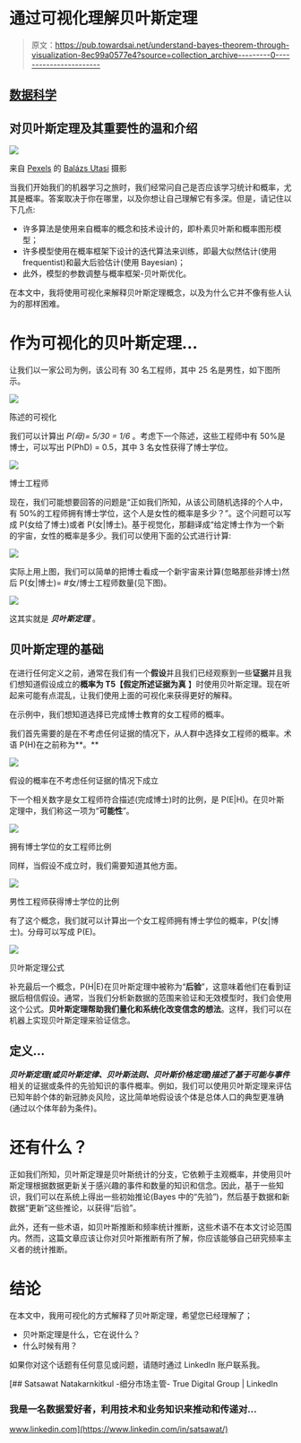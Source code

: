 # 通过可视化理解贝叶斯定理

> 原文：<https://pub.towardsai.net/understand-bayes-theorem-through-visualization-8ec99a0577e4?source=collection_archive---------0----------------------->

## [数据科学](https://towardsai.net/p/category/data-science)

## 对贝叶斯定理及其重要性的温和介绍

![](img/01f3384500c26171462b036ba8c7e5fc.png)

来自 [Pexels](https://www.pexels.com/photo/five-dice-on-sand-998679/?utm_content=attributionCopyText&utm_medium=referral&utm_source=pexels) 的 [Balázs Utasi](https://www.pexels.com/@balazs-utasi-268058?utm_content=attributionCopyText&utm_medium=referral&utm_source=pexels) 摄影

当我们开始我们的机器学习之旅时，我们经常问自己是否应该学习统计和概率，尤其是概率。答案取决于你在哪里，以及你想让自己理解它有多深。但是，请记住以下几点:

*   许多算法是使用来自概率的概念和技术设计的，即朴素贝叶斯和概率图形模型；
*   许多模型使用在概率框架下设计的迭代算法来训练，即最大似然估计(使用 frequentist)和最大后验估计(使用 Bayesian)；
*   此外，模型的参数调整与概率框架-贝叶斯优化。

在本文中，我将使用可视化来解释贝叶斯定理概念，以及为什么它并不像有些人认为的那样困难。

# 作为可视化的贝叶斯定理…

让我们以一家公司为例，该公司有 30 名工程师，其中 25 名是男性，如下图所示。

![](img/64b6063d096d2262213606ff3043b31f.png)

陈述的可视化

我们可以计算出 *P(母)= 5/30 = 1/6* 。考虑下一个陈述，这些工程师中有 50%是博士，可以写出 P(PhD) = 0.5，其中 3 名女性获得了博士学位。

![](img/1fca2a811797da974bb1ea3180ff47e6.png)

博士工程师

现在，我们可能想要回答的问题是“正如我们所知，从该公司随机选择的个人中，有 50%的工程师拥有博士学位，这个人是女性的概率是多少？”。这个问题可以写成 P(女给了博士)或者 P(女|博士)。基于视觉化，那翻译成“给定博士作为一个新的宇宙，女性的概率是多少。我们可以使用下面的公式进行计算:

![](img/96de0d9e0ac4f72345e6281737c36a26.png)

实际上用上图，我们可以简单的把博士看成一个新宇宙来计算(忽略那些非博士)然后 P(女|博士)= #女/博士工程师数量(见下图)。

![](img/ae2c4ef51f6f101c398ba789a0e010a1.png)

这其实就是 ***贝叶斯定理*** 。

## 贝叶斯定理的基础

在进行任何定义之前，通常在我们有一个**假设**并且我们已经观察到一些**证据**并且我们想知道假设成立的**概率为 T5【假定所述证据为真** 】时使用贝叶斯定理。现在听起来可能有点混乱，让我们使用上面的可视化来获得更好的解释。

在示例中，我们想知道选择已完成博士教育的女工程师的概率。

我们首先需要的是在不考虑任何证据的情况下，从人群中选择女工程师的概率。术语 P(H)在之前称为**。**

![](img/275112b3b9c4e67e5f1851552dd8c16e.png)

假设的概率在不考虑任何证据的情况下成立

下一个相关数字是女工程师符合描述(完成博士)时的比例，是 P(E|H)。在贝叶斯定理中，我们称这一项为“**可能性**”。

![](img/2f4186c68b1f609ce6b7158dbcf45864.png)

拥有博士学位的女工程师比例

同样，当假设不成立时，我们需要知道其他方面。

![](img/7b723fba76173dbcc82d581bca9dacb8.png)

男性工程师获得博士学位的比例

有了这个概念，我们就可以计算出一个女工程师拥有博士学位的概率，P(女|博士)。分母可以写成 P(E)。

![](img/986493be59038ca569948aa2efbfefed.png)

贝叶斯定理公式

补充最后一个概念，P(H|E)在贝叶斯定理中被称为“**后验**”，这意味着他们在看到证据后相信假设。通常，当我们分析新数据的范围来验证和无效模型时，我们会使用这个公式。**贝叶斯定理帮助我们量化和系统化改变信念的想法**。这样，我们可以在机器上实现贝叶斯定理来验证信念。

## 定义…

***贝叶斯定理(或贝叶斯定律、贝叶斯法则、贝叶斯价格定理)描述了基于可能与事件*** 相关的证据或条件的先验知识的事件概率。例如，我们可以使用贝叶斯定理来评估已知年龄个体的新冠肺炎风险，这比简单地假设该个体是总体人口的典型更准确(通过以个体年龄为条件)。

# 还有什么？

正如我们所知，贝叶斯定理是贝叶斯统计的分支，它依赖于主观概率，并使用贝叶斯定理根据数据更新关于感兴趣的事件和数量的知识和信念。因此，基于一些知识，我们可以在系统上得出一些初始推论(Bayes 中的“先验”)，然后基于数据和新数据“更新”这些推论，以获得“后验”。

此外，还有一些术语，如贝叶斯推断和频率统计推断，这些术语不在本文讨论范围内。然而，这篇文章应该让你对贝叶斯推断有所了解，你应该能够自己研究频率主义者的统计推断。

# 结论

在本文中，我用可视化的方式解释了贝叶斯定理，希望您已经理解了；

*   贝叶斯定理是什么，它在说什么？
*   什么时候有用？

如果你对这个话题有任何意见或问题，请随时通过 LinkedIn 账户联系我。

[](https://www.linkedin.com/in/satsawat/) [## Satsawat Natakarnkitkul -细分市场主管- True Digital Group | LinkedIn

### 我是一名数据爱好者，利用技术和业务知识来推动和传递对…

www.linkedin.com](https://www.linkedin.com/in/satsawat/)